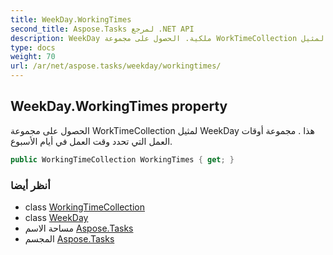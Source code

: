 ```yaml
---
title: WeekDay.WorkingTimes
second_title: Aspose.Tasks لمرجع .NET API
description: WeekDay ملكية. الحصول على مجموعة WorkTimeCollection لمثيل WeekDay هذا . مجموعة أوقات العمل التي تحدد وقت العمل في أيام الأسبوع.
type: docs
weight: 70
url: /ar/net/aspose.tasks/weekday/workingtimes/
---
```

## WeekDay.WorkingTimes property

الحصول على مجموعة WorkTimeCollection لمثيل WeekDay هذا . مجموعة أوقات العمل التي تحدد وقت العمل في أيام الأسبوع.

```csharp
public WorkingTimeCollection WorkingTimes { get; }
```

### أنظر أيضا

* class [WorkingTimeCollection](../../workingtimecollection/)
* class [WeekDay](../)
* مساحة الاسم [Aspose.Tasks](../../weekday/)
* المجسم [Aspose.Tasks](../../../)


